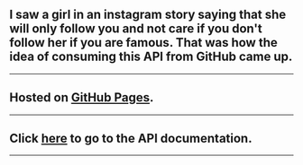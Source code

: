 <h2>    
    I saw a girl in an instagram story saying that she will only follow you and not care if you don't follow her if you are famous. That was how the idea of ​​consuming this API from GitHub came up.
</h2>

---

## Hosted on [GitHub Pages](https://pgthiago.github.io/follow-each-other/).

---

## Click [here](https://docs.github.com/en/free-pro-team@latest/rest/reference/users#followers) to go to the API documentation.

---